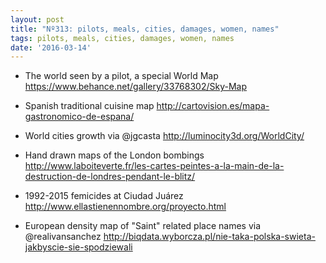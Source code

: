 ```yaml
---
layout: post
title: "Nº313: pilots, meals, cities, damages, women, names"
tags: pilots, meals, cities, damages, women, names
date: '2016-03-14'
---
```


* The world seen by a pilot, a special World Map
  https://www.behance.net/gallery/33768302/Sky-Map

* Spanish traditional cuisine map
  http://cartovision.es/mapa-gastronomico-de-espana/

* World cities growth via @jgcasta
  http://luminocity3d.org/WorldCity/

* Hand drawn maps of the London bombings
  http://www.laboiteverte.fr/les-cartes-peintes-a-la-main-de-la-destruction-de-londres-pendant-le-blitz/

* 1992-2015 femicides at Ciudad Juárez
  http://www.ellastienennombre.org/proyecto.html

* European density map of "Saint" related place names via @realivansanchez
  http://biqdata.wyborcza.pl/nie-taka-polska-swieta-jakbyscie-sie-spodziewali

